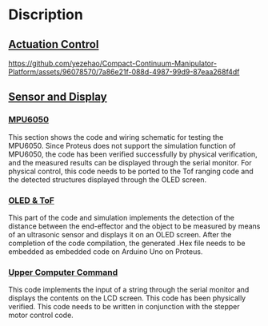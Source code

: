 # Discription
## [Actuation Control](Actuation-Control)

https://github.com/yezehao/Compact-Continuum-Manipulator-Platform/assets/96078570/7a86e21f-088d-4987-99d9-87eaa268f4df

## [Sensor and Display](Sensor-Display)
### [MPU6050](Sensor-Display/MPU6050)
This section shows the code and wiring schematic for testing the MPU6050. Since Proteus does not support the simulation function of MPU6050, the code has been verified successfully by physical verification, and the measured results can be displayed through the serial monitor. For physical control, this code needs to be ported to the Tof ranging code and the detected structures displayed through the OLED screen.

### [OLED & ToF](Sensor-Display/OLED+ToF)
This part of the code and simulation implements the detection of the distance between the end-effector and the object to be measured by means of an ultrasonic sensor and displays it on an OLED screen.
After the completion of the code compilation, the generated .Hex file needs to be embedded as embedded code on Arduino Uno on Proteus.

### [Upper Computer Command](Sensor-Display/Upper-computer-command-communication)
This code implements the input of a string through the serial monitor and displays the contents on the LCD screen. This code has been physically verified. This code needs to be written in conjunction with the stepper motor control code.
